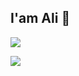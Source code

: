 ## I'am Ali 👋

![](https://leetcard.jacoblin.cool/aliyolalan)

![](https://www.codewars.com/users/aliyolalan/badges/large)
